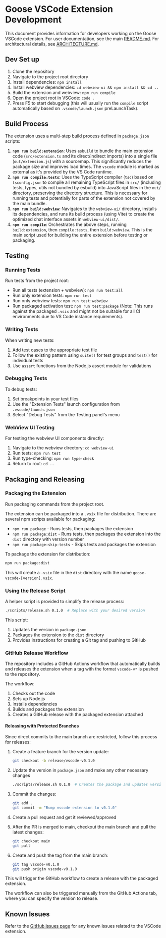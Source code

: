 # Goose VSCode Extension Development

This document provides information for developers working on the Goose VSCode extension.
For user documentation, see the main [README.md](../README.md).
For architectural details, see [ARCHITECTURE.md](./ARCHITECTURE.md).

## Dev Set up

1. Clone the repository
2. Navigate to the project root directory
3. Install dependencies: `npm install`
4. Install webview dependencies: `cd webview-ui && npm install && cd ..`
5. Build the extension and webview: `npm run compile`
6. Open the project root in VSCode: `code .`
7. Press F5 to start debugging (this will usually run the `compile` script automatically based on `.vscode/launch.json` preLaunchTask).

## Build Process

The extension uses a multi-step build process defined in `package.json` scripts:

1.  **`npm run build:extension`**: Uses `esbuild` to bundle the main extension code (`src/extension.ts` and its direct/indirect imports) into a single file (`out/extension.js`) with a sourcemap. This significantly reduces the package size and improves load times. The `vscode` module is marked as external as it's provided by the VS Code runtime.
2.  **`npm run compile:tests`**: Uses the TypeScript compiler (`tsc`) based on `tsconfig.json` to compile all remaining TypeScript files in `src/` (including tests, types, utils not bundled by esbuild) into JavaScript files in the `out/` directory, preserving the directory structure. This is necessary for running tests and potentially for parts of the extension not covered by the main bundle.
3.  **`npm run build:webview`**: Navigates to the `webview-ui/` directory, installs its dependencies, and runs its build process (using Vite) to create the optimized chat interface assets in `webview-ui/dist/`.
4.  **`npm run compile`**: Orchestrates the above steps, running `build:extension`, then `compile:tests`, then `build:webview`. This is the main script used for building the entire extension before testing or packaging.

## Testing

### Running Tests

Run tests from the project root:

- Run all tests (extension + webview): `npm run test:all`
- Run only extension tests: `npm run test`
- Run only webview tests: `npm run test:webview`
- Run packaged activation test: `npm run test:package` (Note: This runs against the packaged `.vsix` and might not be suitable for all CI environments due to VS Code instance requirements).

### Writing Tests

When writing new tests:

1. Add test cases to the appropriate test file
2. Follow the existing pattern using `suite()` for test groups and `test()` for individual tests
3. Use `assert` functions from the Node.js assert module for validations

### Debugging Tests

To debug tests:

1. Set breakpoints in your test files
2. Use the "Extension Tests" launch configuration from `.vscode/launch.json`
3. Select "Debug Tests" from the Testing panel's menu

### WebView UI Testing

For testing the webview UI components directly:

1. Navigate to the webview directory: `cd webview-ui`
2. Run tests: `npm run test`
3. Run type-checking: `npm run type-check`
4. Return to root: `cd ..`

## Packaging and Releasing

### Packaging the Extension

Run packaging commands from the project root.

The extension can be packaged into a `.vsix` file for distribution. There are several npm scripts available for packaging:

- `npm run package` - Runs tests, then packages the extension
- `npm run package:dist` - Runs tests, then packages the extension into the `dist` directory with version number
- `npm run package:skip-tests` - Skips tests and packages the extension

To package the extension for distribution:

```bash
npm run package:dist
```

This will create a `.vsix` file in the `dist` directory with the name `goose-vscode-[version].vsix`.

### Using the Release Script

A helper script is provided to simplify the release process:

```bash
./scripts/release.sh 0.1.0  # Replace with your desired version
```

This script:
1. Updates the version in `package.json`
2. Packages the extension to the `dist` directory
3. Provides instructions for creating a Git tag and pushing to GitHub

### GitHub Release Workflow

The repository includes a GitHub Actions workflow that automatically builds and releases the extension when a tag with the format `vscode-v*` is pushed to the repository.

The workflow:
1. Checks out the code
2. Sets up Node.js
3. Installs dependencies
4. Builds and packages the extension
5. Creates a GitHub release with the packaged extension attached

#### Releasing with Protected Branches

Since direct commits to the main branch are restricted, follow this process for releases:

1. Create a feature branch for the version update:
   ```bash
   git checkout -b release/vscode-v0.1.0
   ```

2. Update the version in `package.json` and make any other necessary changes
   ```bash
   ./scripts/release.sh 0.1.0  # Creates the package and updates version
   ```

3. Commit the changes:
   ```bash
   git add .
   git commit -m "Bump vscode extension to v0.1.0"
   ```

4. Create a pull request and get it reviewed/approved

5. After the PR is merged to main, checkout the main branch and pull the latest changes:
   ```bash
   git checkout main
   git pull
   ```

6. Create and push the tag from the main branch:
   ```bash
   git tag vscode-v0.1.0
   git push origin vscode-v0.1.0
   ```

This will trigger the GitHub workflow to create a release with the packaged extension.

The workflow can also be triggered manually from the GitHub Actions tab, where you can specify the version to release.

## Known Issues

Refer to the [GitHub issues page](https://github.com/cloud-on-prem/goose/issues) for any known issues related to the VSCode extension.
